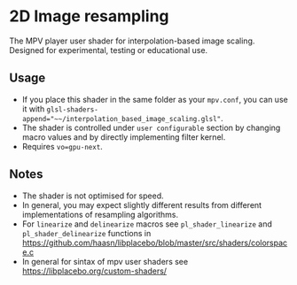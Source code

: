 # 2D Image resampling
The MPV player user shader for interpolation-based image scaling. Designed for experimental, testing or educational use.

## Usage
- If you place this shader in the same folder as your `mpv.conf`, you can use it with `glsl-shaders-append="~~/interpolation_based_image_scaling.glsl"`.
- The shader is controlled under `user configurable` section by changing macro values and by directly implementing filter kernel.
- Requires `vo=gpu-next`.

## Notes
- The shader is not optimised for speed.
- In general, you may expect slightly different results from different implementations of resampling algorithms.
- For `linearize` and `delinearize` macros see `pl_shader_linearize` and `pl_shader_delinearize` functions in https://github.com/haasn/libplacebo/blob/master/src/shaders/colorspace.c
- In general for sintax of mpv user shaders see https://libplacebo.org/custom-shaders/
